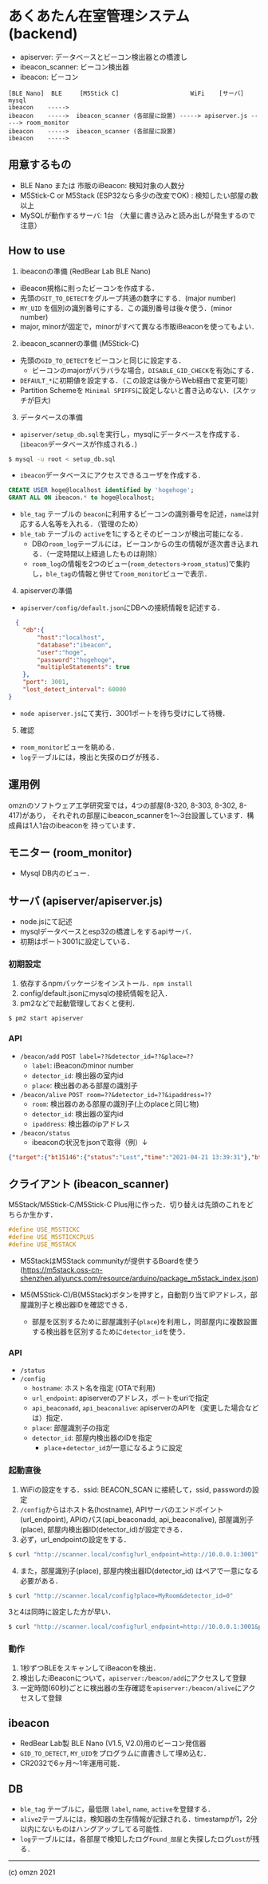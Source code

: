 あくあたん在室管理システム (backend)
============================

* apiserver: データベースとビーコン検出器との橋渡し
* ibeacon_scanner: ビーコン検出器
* ibeacon: ビーコン

```
[BLE Nano]  BLE     [M5Stick C]                    WiFi    [サーバ]    mysql
ibeacon    ----->  
ibeacon    ----->  ibeacon_scanner (各部屋に設置) -----> apiserver.js -----> room_monitor
ibeacon    ----->  ibeacon_scanner (各部屋に設置)  
ibeacon    ----->  
```
## 用意するもの

* BLE Nano または 市販のiBeacon: 検知対象の人数分
* M5Stick-C or M5Stack (ESP32なら多少の改変でOK) : 検知したい部屋の数以上
* MySQLが動作するサーバ: 1台 （大量に書き込みと読み出しが発生するので注意）

## How to use

1. ibeaconの準備  (RedBear Lab BLE Nano)
  * iBeacon規格に則ったビーコンを作成する．
  * 先頭の`GIT_TO_DETECT`をグループ共通の数字にする．(major number)
  * `MY_UID` を個別の識別番号にする．この識別番号は後々使う．(minor number)
  * major, minorが固定で，minorがすべて異なる市販iBeaconを使ってもよい．
2. ibeacon_scannerの準備 (M5Stick-C)
  * 先頭の`GID_TO_DETECT`をビーコンと同じに設定する．
    * ビーコンのmajorがバラバラな場合，`DISABLE_GID_CHECK`を有効にする．
  * `DEFAULT_*`に初期値を設定する．（この設定は後からWeb経由で変更可能）
  * Partition Schemeを `Minimal SPIFFS`に設定しないと書き込めない．(スケッチが巨大)  
3. データベースの準備
  * `apiserver/setup_db.sql`を実行し，mysqlにデータベースを作成する．(`ibeacon`データベースが作成される．)
```sh
$ mysql -u root < setup_db.sql
```
  * `ibeacon`データベースにアクセスできるユーザを作成する．
```sql
CREATE USER hoge@localhost identified by 'hogehoge'; 
GRANT ALL ON ibeacon.* to hoge@localhost;
```
  * `ble_tag` テーブルの `beacon`に利用するビーコンの識別番号を記述，`name`は対応する人名等を入れる．（管理のため）
  * `ble_tab` テーブルの `active`を1にするとそのビーコンが検出可能になる．
    * DBの`room_log`テーブルには，ビーコンからの生の情報が逐次書き込まれる．（一定時間以上経過したものは削除）
    * `room_log`の情報を2つのビュー(`room_detectors`->`room_status`)で集約し，`ble_tag`の情報と併せて`room_monitor`ビューで表示．
4. apiserverの準備
  * `apiserver/config/default.json`にDBへの接続情報を記述する．
```json
  {
    "db":{
        "host":"localhost",
        "database":"ibeacon",
        "user":"hoge",
        "password":"hogehoge",
  	    "multipleStatements": true
    },
    "port": 3001,
    "lost_detect_interval": 60000	
}
``` 
  * `node apiserver.js`にて実行．3001ポートを待ち受けにして待機．
5. 確認
  * `room_monitor`ビューを眺める．
  * `log`テーブルには，検出と失探のログが残る．

## 運用例

omznのソフトウェア工学研究室では，4つの部屋(8-320, 8-303, 8-302, 8-417)があり，
それぞれの部屋にibeacon_scannerを1〜3台設置しています．構成員は1人1台のibeaconを
持っています．

## モニター (room_monitor)

* Mysql DB内のビュー．

## サーバ (apiserver/apiserver.js)

* node.jsにて記述
* mysqlデータベースとesp32の橋渡しをするapiサーバ．
* 初期はポート3001に設定している．

### 初期設定

1. 依存するnpmパッケージをインストール．`npm install`
2. config/default.jsonにmysqlの接続情報を記入．
3. pm2などで起動管理しておくと便利．

```sh
$ pm2 start apiserver
```

### API

* `/beacon/add`
  `POST label=??&detector_id=??&place=??`
  * `label`: iBeaconのminor number
  * `detector_id`: 検出器の室内id
  * `place`: 検出器のある部屋の識別子
* `/beacon/alive`
  `POST room=??&detector_id=??&ipaddress=??`
  * `room`: 検出器のある部屋の識別子(上のplaceと同じ物)
  * `detector_id`: 検出器の室内id
  * `ipaddress`: 検出器のipアドレス
* `/beacon/status`
  * ibeaconの状況をjsonで取得（例）↓
```json
{"target":{"bt15146":{"status":"Lost","time":"2021-04-21 13:39:31"},"bt15098":{"status":"Found_8-302","time":"2021-04-21 13:05:29"}}}
```
  

## クライアント (ibeacon_scanner)

M5Stack/M5Stick-C/M5Stick-C Plus用に作った．切り替えは先頭のこれをどちらか生かす．
```c
#define USE_M5STICKC
#define USE_M5STICKCPLUS
#define USE_M5STACK
```
* M5StackはM5Stack communityが提供するBoardを使う(https://m5stack.oss-cn-shenzhen.aliyuncs.com/resource/arduino/package_m5stack_index.json)


* M5(M5Stick-C)/B(M5Stack)ボタンを押すと，自動割り当てIPアドレス，部屋識別子と検出器IDを確認できる．
  * 部屋を区別するために部屋識別子(`place`)を利用し，同部屋内に複数設置する検出器を区別するために`detector_id`を使う．

### API
* `/status`
* `/config`
  * `hostname`: ホスト名を指定 (OTAで利用)
  * `url_endpoint`: apiserverのアドレス，ポートをuriで指定
  * `api_beaconadd`, `api_beaconalive`: apiserverのAPIを（変更した場合などは）指定．
  * `place`: 部屋識別子の指定
  * `detector_id`: 部屋内検出器のIDを指定 
    * `place`+`detector_id`が一意になるように設定
  
### 起動直後
1. WiFiの設定をする．ssid: BEACON_SCAN に接続して，ssid, passwordの設定
2. `/config`からはホスト名(hostname), APIサーバのエンドポイント(url_endpoint), APIのパス(api_beaconadd, api_beaconalive), 部屋識別子(place), 部屋内検出器ID(detector_id)が設定できる．
3. 必ず，url_endpointの設定をする．
```sh
$ curl "http://scanner.local/config?url_endpoint=http://10.0.0.1:3001"
```
4. また，部屋識別子(place), 部屋内検出器ID(detector_id) はペアで一意になる必要がある．
```sh
$ curl "http://scanner.local/config?place=MyRoom&detector_id=0"
```
   3と4は同時に設定した方が早い．
```sh
$ curl "http://scanner.local/config?url_endpoint=http://10.0.0.1:3001&place=MyRoom&detector_id=0"
```

### 動作
1. 1秒ずつBLEをスキャンしてiBeaconを検出．
2. 検出したiBeaconについて，`apiserver:/beacon/add`にアクセスして登録
3. 一定時間(60秒)ごとに検出器の生存確認を`apiserver:/beacon/alive`にアクセスして登録

## ibeacon

* RedBear Lab製 BLE Nano (V1.5, V2.0)用のビーコン発信器
* `GID_TO_DETECT`, `MY_UID`をプログラムに直書きして埋め込む．
* CR2032で6ヶ月〜1年運用可能．

## DB

* `ble_tag` テーブルに，最低限 `label`, `name`, `active`を登録する．
* `alive2`テーブルには，検知器の生存情報が記録される．timestampが1，2分以内にないものはハングアップしてる可能性．
* `log`テーブルには，各部屋で検知したログ`Found_部屋`と失探したログ`Lost`が残る．
-------

(c) omzn 2021
